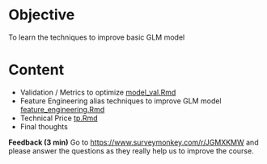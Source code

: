 # Objective
To learn the techniques to improve basic GLM model
# Content
- Validation / Metrics to optimize [model_val.Rmd](model_val.Rmd)
- Feature Engineering alias techniques to improve GLM model [feature_engineering.Rmd](feature_engineering.Rmd)
- Technical Price [tp.Rmd](tp.Rmd)
- Final thoughts

__Feedback (3 min)__
Go to https://www.surveymonkey.com/r/JGMXKMW and please answer the questions as they really help us to improve the course.